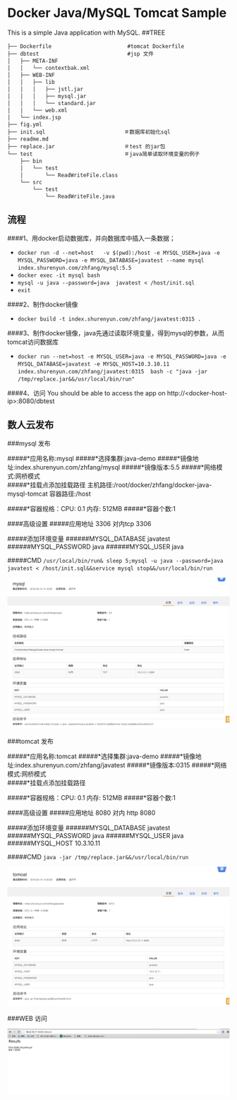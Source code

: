 # Docker Java/MySQL Tomcat Sample
This is a simple Java application with MySQL.
##TREE

```
├── Dockerfile                        #tomcat Dockerfile
├── dbtest                            #jsp 文件
│   ├── META-INF
│   │   └── contextbak.xml
│   ├── WEB-INF
│   │   ├── lib
│   │   │   ├── jstl.jar
│   │   │   ├── mysql.jar
│   │   │   └── standard.jar
│   │   └── web.xml
│   └── index.jsp
├── fig.yml
├── init.sql                         ＃数据库初始化sql
├── readme.md
├── replace.jar                      ＃test 的jar包
└── test                             ＃java简单读取环境变量的例子
    ├── bin
    │   └── test
    │       └── ReadWriteFile.class
    └── src
        └── test
            └── ReadWriteFile.java
```
## 流程
####1、用docker启动数据库，并向数据库中插入一条数据；
* `docker run -d --net=host   -v $(pwd):/host -e MYSQL_USER=java -e MYSQL_PASSWORD=java -e MYSQL_DATABASE=javatest --name mysql   index.shurenyun.com/zhfang/mysql:5.5`
* `docker exec -it mysql bash`
* `mysql -u java --password=java  javatest < /host/init.sql`
* `exit`

####2、制作docker镜像
* `docker build -t index.shurenyun.com/zhfang/javatest:0315 .`


####3、制作docker镜像，java先通过读取环境变量，得到mysql的参数，从而tomcat访问数据库
* `docker run --net=host -e MYSQL_USER=java -e MYSQL_PASSWORD=java -e MYSQL_DATABASE=javatest -e MYSQL_HOST=10.3.10.11 index.shurenyun.com/zhfang/javatest:0315  bash -c "java -jar /tmp/replace.jar&&/usr/local/bin/run"`

####4、访问
You should be able to access the app on http://\<docker-host-ip\>:8080/dbtest


## 数人云发布
###mysql 发布

#####*应用名称:mysql
#####*选择集群:java-demo
#####*镜像地址:index.shurenyun.com/zhfang/mysql
#####*镜像版本:5.5
#####*网络模式:网桥模式  
#####*挂载点添加挂载路径
主机路径:/root/docker/zhfang/docker-java-mysql-tomcat
容器路径:/host
	
#####*容器规格：CPU: 0.1 内存: 512MB
#####*容器个数:1

####高级设置 
#####应用地址
3306 对内tcp 3306


#####添加环境变量
######MYSQL_DATABASE	javatest
######MYSQL_PASSWORD	java
######MYSQL_USER	java

#####CMD
`/usr/local/bin/run& sleep 5;mysql -u java --password=java javatest < /host/init.sql&&service mysql stop&&/usr/local/bin/run`

![tomcat](./mysql.png)


###tomcat 发布

#####*应用名称:tomcat
#####*选择集群:java-demo
#####*镜像地址:index.shurenyun.com/zhfang/javatest
#####*镜像版本:0315
#####*网络模式:网桥模式  
#####*挂载点添加挂载路径

	
#####*容器规格：CPU: 0.1 内存: 512MB
#####*容器个数:1

####高级设置 
#####应用地址
8080 对内 http  8080


#####添加环境变量
######MYSQL_DATABASE	javatest
######MYSQL_PASSWORD	java
######MYSQL_USER	java
######MYSQL_HOST	10.3.10.11

#####CMD
`java -jar /tmp/replace.jar&&/usr/local/bin/run`

![tomcat](./tomcat.png)

###WEB 访问

![tomcat](./web.png)




